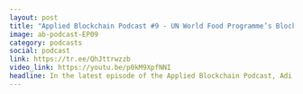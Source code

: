 ```yaml
---
layout: post
title: "Applied Blockchain Podcast #9 - UN World Food Programme’s Blockchain Journey with Houman Haddad"
image: ab-podcast-EP09
category: podcasts
social: podcast
link: https://tr.ee/QhJttrwzzb
video_link: https://youtu.be/p0kM9XpfNNI
headline: In the latest episode of the Applied Blockchain Podcast, Adi Ben-Ari is joined by Houman Haddad, Head of Emerging Technologies at United Nations World Food Programme (WFP). Applied Blockchain started working with the United Nations in 2017, initially with World Food Programme (WFP) and subsequently UNICEF. Projects include “Building Blocks” the world’s largest humanitarian application of blockchain technology used by millions of refugees. Houman explores the application of blockchain technology in humanitarian assistance and highlights the shift from in-kind aid to cash-based transfers, discussing the benefits and challenges involved. Discover how blockchain can bring efficiencies to the humanitarian aid landscape in this insightful conversation.
---
```

